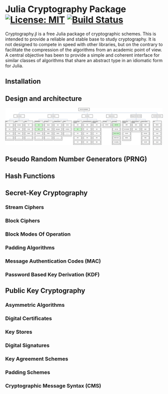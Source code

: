 Julia Cryptography Package [![License: MIT](https://img.shields.io/badge/License-MIT-yellow.svg)](https://opensource.org/licenses/MIT) [![Build Status](https://travis-ci.org/alejandroclaro/Cryptography.jl.svg?branch=master)](https://travis-ci.org/alejandroclaro/Cryptography.jl)
==========================

Cryptography.jl is a free Julia package of cryptographic schemes. This is intended to provide a reliable and stable base to study cryptography. It is not designed to compete in speed with other libraries, but on the contrary to facilitate the compression of the algorithms from an academic point of view. A central objective has been to provide a simple and coherent interface for similar classes of algorithms that share an abstract type in an idiomatic form for Julia.

Installation
------------

Design and architecture
-----------------------

<img src="doc/images/secret-key-cryptography-midmap.png" width="1280">


Pseudo Random Number Generators (PRNG)
--------------------------------------

Hash Functions
--------------

Secret-Key Cryptography 
-----------------------

### Stream Ciphers

### Block Ciphers

### Block Modes Of Operation

### Padding Algorithms

### Message Authentication Codes (MAC)

### Password Based Key Derivation (KDF)

Public Key Cryptography
-----------------------

### Asymmetric Algorithms

### Digital Certificates

### Key Stores

### Digital Signatures

### Key Agreement Schemes

### Padding Schemes

### Cryptographic Message Syntax (CMS)


